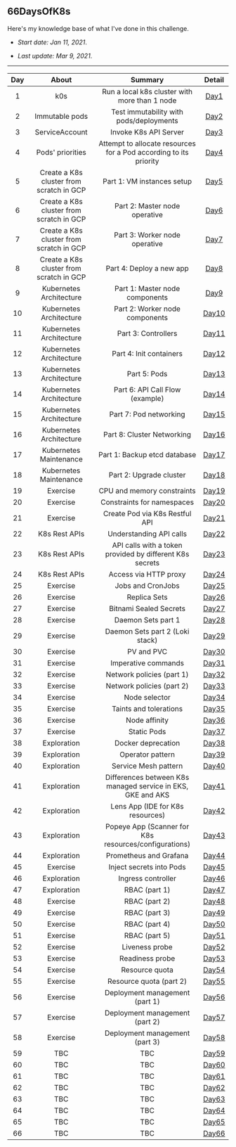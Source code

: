 ## 66DaysOfK8s

Here's my knowledge base of what I've done in this challenge.

* _Start date: Jan 11, 2021_.

* _Last update: Mar 9, 2021_.

---
**Day**|**About**|**Summary**|**Detail**
:-----:|:-----:|:-----:|:-----:
1|k0s|Run a local k8s cluster with more than 1 node|[Day1](./week01/day1)
2|Immutable pods|Test immutability with pods/deployments|[Day2](./week01/day2)
3|ServiceAccount|Invoke K8s API Server|[Day3](./week01/day3)
4|Pods' priorities|Attempt to allocate resources for a Pod according to its priority|[Day4](./week01/day4)
5|Create a K8s cluster from scratch in GCP|Part 1: VM instances setup|[Day5](./week01/day5)
6|Create a K8s cluster from scratch in GCP|Part 2: Master node operative|[Day6](./week01/day6)
7|Create a K8s cluster from scratch in GCP|Part 3: Worker node operative|[Day7](./week01/day7)
8|Create a K8s cluster from scratch in GCP|Part 4: Deploy a new app|[Day8](./week02/day8)
9|Kubernetes Architecture|Part 1: Master node components|[Day9](./week02/day9)
10|Kubernetes Architecture|Part 2: Worker node components|[Day10](./week02/day10)
11|Kubernetes Architecture|Part 3: Controllers|[Day11](./week02/day11)
12|Kubernetes Architecture|Part 4: Init containers|[Day12](./week02/day12)
13|Kubernetes Architecture|Part 5: Pods|[Day13](./week02/day13)
14|Kubernetes Architecture|Part 6: API Call Flow (example)|[Day14](./week02/day14)
15|Kubernetes Architecture|Part 7: Pod networking|[Day15](./week03/day15)
16|Kubernetes Architecture|Part 8: Cluster Networking|[Day16](./week03/day16)
17|Kubernetes Maintenance|Part 1: Backup etcd database|[Day17](./week03/day17)
18|Kubernetes Maintenance|Part 2: Upgrade cluster|[Day18](./week03/day18)
19|Exercise|CPU and memory constraints|[Day19](./week03/day19)
20|Exercise|Constraints for namespaces|[Day20](./week03/day20)
21|Exercise|Create Pod via K8s Restful API|[Day21](./week03/day21)
22|K8s Rest APIs|Understanding API calls|[Day22](./week04/day22)
23|K8s Rest APIs|API calls with a token provided by different K8s secrets|[Day23](./week04/day23)
24|K8s Rest APIs|Access via HTTP proxy|[Day24](./week04/day24)
25|Exercise|Jobs and CronJobs|[Day25](./week04/day25)
26|Exercise|Replica Sets|[Day26](./week04/day26)
27|Exercise|Bitnami Sealed Secrets|[Day27](./week04/day27)
28|Exercise|Daemon Sets part 1|[Day28](./week04/day28)
29|Exercise|Daemon Sets part 2 (Loki stack)|[Day29](./week05/day29)
30|Exercise|PV and PVC|[Day30](./week05/day30)
31|Exercise|Imperative commands|[Day31](./week05/day31)
32|Exercise|Network policies (part 1)|[Day32](./week05/day32)
33|Exercise|Network policies (part 2)|[Day33](./week05/day33)
34|Exercise|Node selector|[Day34](./week05/day34)
35|Exercise|Taints and tolerations|[Day35](./week05/day35)
36|Exercise|Node affinity|[Day36](./week06/day36)
37|Exercise|Static Pods|[Day37](./week06/day37)
38|Exploration|Docker deprecation|[Day38](./week06/day38)
39|Exploration|Operator pattern|[Day39](./week06/day39)
40|Exploration|Service Mesh pattern|[Day40](./week06/day40)
41|Exploration|Differences between K8s managed service in EKS, GKE and AKS|[Day41](./week06/day41)
42|Exploration|Lens App (IDE for K8s resources)|[Day42](./week06/day42)
43|Exploration|Popeye App (Scanner for K8s resources/configurations)|[Day43](./week07/day43)
44|Exploration|Prometheus and Grafana|[Day44](./week07/day44)
45|Exercise|Inject secrets into Pods|[Day45](./week07/day45)
46|Exploration|Ingress controller|[Day46](./week07/day46)
47|Exploration|RBAC (part 1)|[Day47](./week07/day47)
48|Exercise|RBAC (part 2)|[Day48](./week07/day48)
49|Exercise|RBAC (part 3)|[Day49](./week07/day49)
50|Exercise|RBAC (part 4)|[Day50](./week08/day50)
51|Exercise|RBAC (part 5)|[Day51](./week08/day51)
52|Exercise|Liveness probe|[Day52](./week08/day52)
53|Exercise|Readiness probe|[Day53](./week08/day53)
54|Exercise|Resource quota|[Day54](./week08/day54)
55|Exercise|Resource quota (part 2)|[Day55](./week08/day55)
56|Exercise|Deployment management (part 1)|[Day56](./week08/day56)
57|Exercise|Deployment management (part 2)|[Day57](./week09/day57)
58|Exercise|Deployment management (part 3)|[Day58](./week09/day58)
59|TBC|TBC|[Day59](./week09/day59)
60|TBC|TBC|[Day60](./week09/day60)
61|TBC|TBC|[Day61](./week09/day61)
62|TBC|TBC|[Day62](./week09/day62)
63|TBC|TBC|[Day63](./week09/day63)
64|TBC|TBC|[Day64](./week10/day64)
65|TBC|TBC|[Day65](./week10/day65)
66|TBC|TBC|[Day66](./week10/day66)
